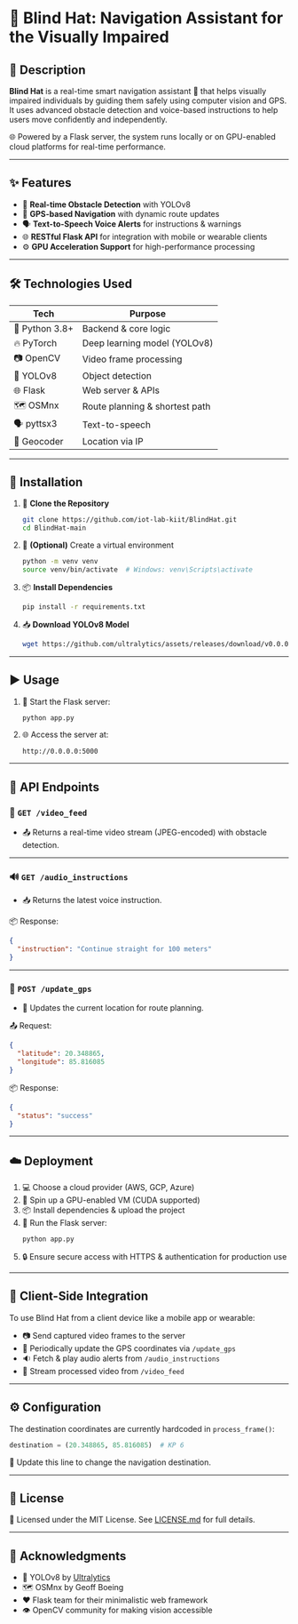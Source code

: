 # 🧢 Blind Hat: Navigation Assistant for the Visually Impaired

## 🧭 Description

**Blind Hat** is a real-time smart navigation assistant 🦯 that helps visually impaired individuals by guiding them safely using computer vision and GPS. It uses advanced obstacle detection and voice-based instructions to help users move confidently and independently.

🌐 Powered by a Flask server, the system runs locally or on GPU-enabled cloud platforms for real-time performance.

---

## ✨ Features

- 🎯 **Real-time Obstacle Detection** with YOLOv8
- 📍 **GPS-based Navigation** with dynamic route updates
- 🗣️ **Text-to-Speech Voice Alerts** for instructions & warnings
- 🌐 **RESTful Flask API** for integration with mobile or wearable clients
- ⚙️ **GPU Acceleration Support** for high-performance processing

---

## 🛠️ Technologies Used

| Tech | Purpose |
|------|---------|
| 🐍 Python 3.8+ | Backend & core logic |
| 🔥 PyTorch | Deep learning model (YOLOv8) |
| 📷 OpenCV | Video frame processing |
| 🧠 YOLOv8 | Object detection |
| 🌐 Flask | Web server & APIs |
| 🗺️ OSMnx | Route planning & shortest path |
| 🗣️ pyttsx3 | Text-to-speech |
| 📡 Geocoder | Location via IP |

---

## 🚀 Installation

1. 🔁 **Clone the Repository**
   ```bash
   git clone https://github.com/iot-lab-kiit/BlindHat.git
   cd BlindHat-main
   ```

2. 🧪 **(Optional)** Create a virtual environment
   ```bash
   python -m venv venv
   source venv/bin/activate  # Windows: venv\Scripts\activate
   ```

3. 📦 **Install Dependencies**
   ```bash
   pip install -r requirements.txt
   ```

4. 📥 **Download YOLOv8 Model**
   ```bash
   wget https://github.com/ultralytics/assets/releases/download/v0.0.0/yolov8s.pt
   ```

---

## ▶️ Usage

1. 🧠 Start the Flask server:
   ```bash
   python app.py
   ```

2. 🌐 Access the server at:
   ```
   http://0.0.0.0:5000
   ```

---

## 📡 API Endpoints

### 🎥 `GET /video_feed`
- 📤 Returns a real-time video stream (JPEG-encoded) with obstacle detection.

---

### 🔊 `GET /audio_instructions`
- 📥 Returns the latest voice instruction.

📦 Response:
```json
{
  "instruction": "Continue straight for 100 meters"
}
```

---

### 📍 `POST /update_gps`
- 📍 Updates the current location for route planning.

📤 Request:
```json
{
  "latitude": 20.348865,
  "longitude": 85.816085
}
```

📦 Response:
```json
{
  "status": "success"
}
```

---

## ☁️ Deployment

1. 💻 Choose a cloud provider (AWS, GCP, Azure)
2. 🚀 Spin up a GPU-enabled VM (CUDA supported)
3. 📦 Install dependencies & upload the project
4. 🧠 Run the Flask server:
   ```bash
   python app.py
   ```
5. 🔒 Ensure secure access with HTTPS & authentication for production use

---

## 📱 Client-Side Integration

To use Blind Hat from a client device like a mobile app or wearable:

- 📷 Send captured video frames to the server
- 📍 Periodically update the GPS coordinates via `/update_gps`
- 🔉 Fetch & play audio alerts from `/audio_instructions`
- 📡 Stream processed video from `/video_feed`

---

## ⚙️ Configuration

The destination coordinates are currently hardcoded in `process_frame()`:

```python
destination = (20.348865, 85.816085)  # KP 6
```

📍 Update this line to change the navigation destination.

---

## 📄 License

📝 Licensed under the MIT License. See [LICENSE.md](LICENSE.md) for full details.

---

## 🙌 Acknowledgments

- 🧠 YOLOv8 by [Ultralytics](https://github.com/ultralytics/yolov5)
- 🗺️ OSMnx by Geoff Boeing
- ❤️ Flask team for their minimalistic web framework
- 👁️ OpenCV community for making vision accessible
